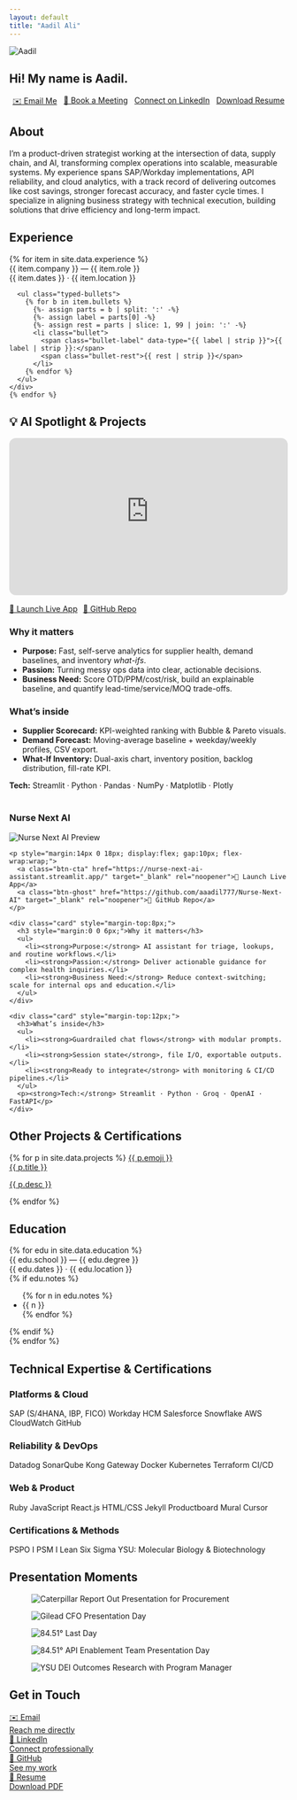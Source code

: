 ```yaml
---
layout: default
title: "Aadil Ali"
---
```


<section class="hero">
  <img src="{{ '/assets/profile.jpg' | relative_url }}" class="avatar" alt="Aadil">
  <h1>Hi! My name is Aadil.</h1>
  <p class="sublede" data-typer data-text="I build scalable ops through digital transformation, AI integration, and strategy. Scroll to learn more."></p>

  <div class="cta-row" style="margin-top:18px; display:flex; gap:12px; justify-content:center; flex-wrap:wrap;">
    <a class="btn-cta" href="mailto:{{ site.email }}" target="_blank" rel="noopener">✉️ Email Me</a>
    <a class="btn-cta" href="{{ site.calendar }}" target="_blank" rel="noopener">📅 Book a Meeting</a>
    <a class="btn-cta" href="{{ site.linkedin }}" target="_blank" rel="noopener">Connect on LinkedIn</a>
    <a class="btn-ghost" href="{{ site.resume_url }}" target="_blank" rel="noopener">Download Resume</a>
  </div>
</section>

<section id="about" class="reveal">
  <h2 class="h-section">About</h2>
  <p>
    I’m a product-driven strategist working at the intersection of data, supply chain, and AI, transforming complex operations into scalable, measurable systems. My experience spans SAP/Workday implementations, API reliability, and cloud analytics, with a track record of delivering outcomes like cost savings, stronger forecast accuracy, and faster cycle times. I specialize in aligning business strategy with technical execution, building solutions that drive efficiency and long-term impact.
  </p>
</section>

<section id="timeline" class="reveal">
  <h2 class="h-section">Experience</h2>
  <div class="timeline">
    {% for item in site.data.experience %}
    <div class="node">
      <div class="title">{{ item.company }} — {{ item.role }}</div>
      <div class="meta">{{ item.dates }} · {{ item.location }}</div>

      <ul class="typed-bullets">
        {% for b in item.bullets %}
          {%- assign parts = b | split: ':' -%}
          {%- assign label = parts[0] -%}
          {%- assign rest = parts | slice: 1, 99 | join: ':' -%}
          <li class="bullet">
            <span class="bullet-label" data-type="{{ label | strip }}">{{ label | strip }}:</span>
            <span class="bullet-rest">{{ rest | strip }}</span>
          </li>
        {% endfor %}
      </ul>
    </div>
    {% endfor %}
  </div>
</section>

<!-- AI Spotlight & Projects -->
<section id="ai-spotlight" class="reveal">
  <h2 class="h-section">💡 AI Spotlight & Projects</h2>

  <!-- B2B AI Suite -->
  <div style="position:relative;padding-bottom:56.25%;height:0;overflow:hidden;border-radius:12px;margin-bottom:16px;">
    <iframe
      src="https://www.youtube-nocookie.com/embed/d2lkvZj_UXg"
      title="B2B AI Suite — Live Demo"
      style="position:absolute;top:0;left:0;width:100%;height:100%;border:0;"
      allow="accelerometer; autoplay; clipboard-write; encrypted-media; gyroscope; picture-in-picture; web-share"
      allowfullscreen></iframe>
  </div>

  <p style="margin:14px 0 18px; display:flex; gap:10px; flex-wrap:wrap;">
    <a class="btn-cta" href="https://aadil-ali-b2b-ai-suite.streamlit.app/" target="_blank" rel="noopener">🚀 Launch Live App</a>
    <a class="btn-ghost" href="https://github.com/aaadil777/b2b-ai-streamlit-suite" target="_blank" rel="noopener">🤖 GitHub Repo</a>
  </p>

  <div class="card" style="margin-top:8px;">
    <h3>Why it matters</h3>
    <ul>
      <li><strong>Purpose:</strong> Fast, self-serve analytics for supplier health, demand baselines, and inventory <em>what-ifs</em>.</li>
      <li><strong>Passion:</strong> Turning messy ops data into clear, actionable decisions.</li>
      <li><strong>Business Need:</strong> Score OTD/PPM/cost/risk, build an explainable baseline, and quantify lead-time/service/MOQ trade-offs.</li>
    </ul>
  </div>

  <div class="card" style="margin-top:12px;">
    <h3>What’s inside</h3>
    <ul>
      <li><strong>Supplier Scorecard:</strong> KPI-weighted ranking with Bubble & Pareto visuals.</li>
      <li><strong>Demand Forecast:</strong> Moving-average baseline + weekday/weekly profiles, CSV export.</li>
      <li><strong>What-If Inventory:</strong> Dual-axis chart, inventory position, backlog distribution, fill-rate KPI.</li>
    </ul>
    <p><strong>Tech:</strong> Streamlit · Python · Pandas · NumPy · Matplotlib · Plotly</p>
  </div>

  <!-- Nurse Next AI -->
  <div style="margin-top:40px;">
    <h3 class="h-sub">Nurse Next AI</h3>
    <div class="gallery">
      <img src="{{ '/assets/proj-nurse-next-ai.jpg' | relative_url }}" alt="Nurse Next AI Preview">
    </div>

    <p style="margin:14px 0 18px; display:flex; gap:10px; flex-wrap:wrap;">
      <a class="btn-cta" href="https://nurse-next-ai-assistant.streamlit.app/" target="_blank" rel="noopener">🚀 Launch Live App</a>
      <a class="btn-ghost" href="https://github.com/aaadil777/Nurse-Next-AI" target="_blank" rel="noopener">🤖 GitHub Repo</a>
    </p>

    <div class="card" style="margin-top:8px;">
      <h3 style="margin:0 0 6px;">Why it matters</h3>
      <ul>
        <li><strong>Purpose:</strong> AI assistant for triage, lookups, and routine workflows.</li>
        <li><strong>Passion:</strong> Deliver actionable guidance for complex health inquiries.</li>
        <li><strong>Business Need:</strong> Reduce context-switching; scale for internal ops and education.</li>
      </ul>
    </div>

    <div class="card" style="margin-top:12px;">
      <h3>What’s inside</h3>
      <ul>
        <li><strong>Guardrailed chat flows</strong> with modular prompts.</li>
        <li><strong>Session state</strong>, file I/O, exportable outputs.</li>
        <li><strong>Ready to integrate</strong> with monitoring & CI/CD pipelines.</li>
      </ul>
      <p><strong>Tech:</strong> Streamlit · Python · Groq · OpenAI · FastAPI</p>
    </div>
  </div>
</section>

<!-- Portfolio Cards -->
<section id="portfolio" class="reveal">
  <h2 class="h-section">Other Projects & Certifications</h2>
  <div class="proj-grid">
    {% for p in site.data.projects %}
      <a class="proj-card"
         href="{{ p.url }}"
         target="_blank"
         rel="noopener"
         data-img="{{ p.image | relative_url }}">
        <span class="proj-icon" aria-hidden="true">{{ p.emoji }}</span>
        <div class="proj-meta">
          <div class="proj-title">{{ p.title }}</div>
          <p class="proj-desc">{{ p.desc }}</p>
        </div>
      </a>
    {% endfor %}
  </div>
</section>

<!-- Education -->
<section id="education" class="reveal">
  <h2 class="h-section">Education</h2>
  <div class="timeline">
    {% for edu in site.data.education %}
    <div class="node">
      <div class="title">{{ edu.school }} — {{ edu.degree }}</div>
      <div class="meta">{{ edu.dates }} · {{ edu.location }}</div>
      {% if edu.notes %}
      <ul>
        {% for n in edu.notes %}
          <li>{{ n }}</li>
        {% endfor %}
      </ul>
      {% endif %}
    </div>
    {% endfor %}
  </div>
</section>

<!-- Tech -->
<section id="tech" class="reveal">
  <h2 class="h-section">Technical Expertise & Certifications</h2>
  <div class="tech-grid">
    <div class="tech-card">
      <h3>Platforms & Cloud</h3>
      <div class="pill-wrap">
        <span class="pill">SAP (S/4HANA, IBP, FICO)</span>
        <span class="pill">Workday HCM</span>
        <span class="pill">Salesforce</span>
        <span class="pill">Snowflake</span>
        <span class="pill">AWS CloudWatch</span>
        <span class="pill">GitHub</span>
      </div>
    </div>
    <div class="tech-card">
      <h3>Reliability & DevOps</h3>
      <div class="pill-wrap">
        <span class="pill">Datadog</span>
        <span class="pill">SonarQube</span>
        <span class="pill">Kong Gateway</span>
        <span class="pill">Docker</span>
        <span class="pill">Kubernetes</span>
        <span class="pill">Terraform</span>
        <span class="pill">CI/CD</span>
      </div>
    </div>
    <div class="tech-card">
      <h3>Web & Product</h3>
      <div class="pill-wrap">
        <span class="pill">Ruby</span>
        <span class="pill">JavaScript</span>
        <span class="pill">React.js</span>
        <span class="pill">HTML/CSS</span>
        <span class="pill">Jekyll</span>
        <span class="pill">Productboard</span>
        <span class="pill">Mural</span>
        <span class="pill">Cursor</span>
      </div>
    </div>
    <div class="tech-card">
      <h3>Certifications & Methods</h3>
      <div class="pill-wrap">
        <span class="pill">PSPO I</span>
        <span class="pill">PSM I</span>
        <span class="pill">Lean Six Sigma</span>
        <span class="pill">YSU: Molecular Biology & Biotechnology</span>
      </div>
    </div>
  </div>
</section>

<section id="gallery" class="reveal">
  <h2 class="h-section">Presentation Moments</h2>
  <div class="gallery">
    <figure class="tile">
      <div class="overflow-container">
        <img src="{{ '/assets/present-cat.jpg' | relative_url }}"
             alt="Caterpillar Report Out Presentation for Procurement"
             loading="lazy" decoding="async">
      </div>
    </figure>
    <figure class="tile">
      <div class="overflow-container">
        <img src="{{ '/assets/present-gilead.jpg' | relative_url }}"
             alt="Gilead CFO Presentation Day"
             loading="lazy" decoding="async">
      </div>
    </figure>
    <figure class="tile">
      <div class="overflow-container">
        <img src="{{ '/assets/present-8451.jpg' | relative_url }}"
             alt="84.51° Last Day"
             loading="lazy" decoding="async">
      </div>
    </figure>
    <figure class="tile tile--wide">
      <div class="overflow-container">
        <img src="{{ '/assets/present-8451-team.png' | relative_url }}"
             alt="84.51° API Enablement Team Presentation Day"
             loading="lazy" decoding="async">
      </div>
    </figure>
    <figure class="tile">
      <div class="overflow-container">
        <img src="{{ '/assets/present-diversity.jpg' | relative_url }}"
             alt="YSU DEI Outcomes Research with Program Manager"
             loading="lazy" decoding="async">
      </div>
    </figure>

  </div>
</section>

<!-- Contact -->
<section id="contact" class="reveal">
  <h2 class="h-section">Get in Touch</h2>
  <div class="cta-grid">
    <a class="cta-tile" href="mailto:{{ site.email }}">
      <div class="cta-title">✉️ Email</div>
      <div class="cta-sub">Reach me directly</div>
    </a>
    <a class="cta-tile" href="{{ site.linkedin }}" target="_blank" rel="noopener">
      <div class="cta-title">🔗 LinkedIn</div>
      <div class="cta-sub">Connect professionally</div>
    </a>
    <a class="cta-tile" href="{{ site.github }}" target="_blank" rel="noopener">
      <div class="cta-title">🐙 GitHub</div>
      <div class="cta-sub">See my work</div>
    </a>
    <a class="cta-tile" href="{{ site.resume_url }}" target="_blank" rel="noopener">
      <div class="cta-title">📄 Resume</div>
      <div class="cta-sub">Download PDF</div>
    </a>
  </div>
</section>
